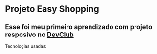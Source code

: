 <h1>Projeto Easy Shopping</h1>
<h2>Esse foi meu primeiro aprendizado com projeto resposivo no <a href="https://rodolfomori.com.br/devclub">DevClub</a></h2>


Tecnologias usadas:



